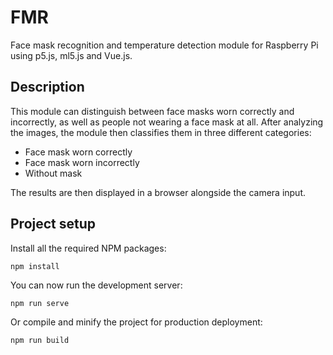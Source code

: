 # FMR

Face mask recognition and temperature detection module for Raspberry Pi using p5.js, ml5.js and Vue.js.

## Description

This module can distinguish between face masks worn correctly and incorrectly, as well as people not wearing a face mask at all. After analyzing the images, the module then classifies them in three different categories:

- Face mask worn correctly
- Face mask worn incorrectly
- Without mask

The results are then displayed in a browser alongside the camera input.

## Project setup

Install all the required NPM packages:
```
npm install
```

You can now run the development server:

```
npm run serve
```

Or compile and minify the project for production deployment:

```
npm run build
```
